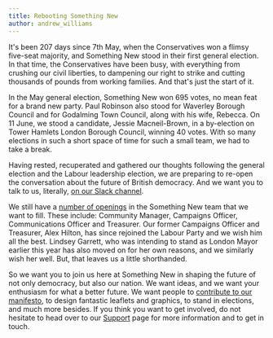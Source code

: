 ```yaml
---
title: Rebooting Something New
author: andrew_williams
---
```


It's been 207 days since 7th May, when the Conservatives won a flimsy five-seat
majority, and Something New stood in their first general election. In that time,
the Conservatives have been busy, with everything from crushing our civil liberties, to dampening our right to strike and cutting thousands of pounds from working families. And that's just the start of it.

In the May general election, Something New won 695 votes, no mean feat for a brand new party. Paul Robinson also stood for Waverley Borough Council and for Godalming Town Council, along with his wife, Rebecca. On 11 June, we stood a candidate, Jessie Macneil-Brown, in a by-election on Tower Hamlets London Borough Council, winning 40 votes. With so many elections in such a short space of time for such a small team, we had to take a break.

Having rested, recuperated and gathered our thoughts following the general election and the Labour leadership election, we are preparing to re-open the conversation about the future of British democracy. And we want you to talk to us, literally, [on our Slack channel](http://slack.somethingnew.org.uk).

We still have a [number of openings](/news/2015/05/11/expanding-the-something-new-team.html) in the Something New team that we want to fill. These include: Community Manager, Campaigns Officer, Communications Officer and Treasurer. Our former Campaigns Officer and Treasurer, Alex Hilton, has since rejoined the Labour Party and we wish him all the best. Lindsey Garrett, who was intending to stand as London Mayor earlier this year has also moved on for her own reasons, and we similarly wish her well. But, that leaves us a little shorthanded.

So we want you to join us here at Something New in shaping the future of not only democracy, but also our nation. We want ideas, and we want your enthusiasm for what a better future. We want people to [contribute to our manifesto](/manifesto/index.html), to design fantastic leaflets and graphics, to stand in elections, and much more besides. If you think you want to get involved, do not hesitate to head over to our [Support](/support.html) page for more information and to get in touch.